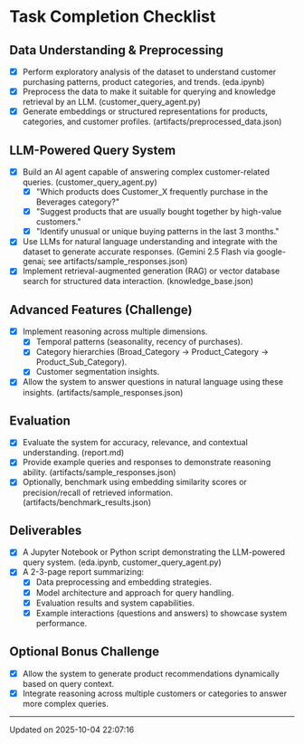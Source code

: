 # Task Completion Checklist

## Data Understanding & Preprocessing
- [x] Perform exploratory analysis of the dataset to understand customer purchasing patterns, product categories, and trends. (eda.ipynb)
- [x] Preprocess the data to make it suitable for querying and knowledge retrieval by an LLM. (customer_query_agent.py)
- [x] Generate embeddings or structured representations for products, categories, and customer profiles. (artifacts/preprocessed_data.json)

## LLM-Powered Query System
- [x] Build an AI agent capable of answering complex customer-related queries. (customer_query_agent.py)
    - [x] "Which products does Customer_X frequently purchase in the Beverages category?"
    - [x] "Suggest products that are usually bought together by high-value customers."
    - [x] "Identify unusual or unique buying patterns in the last 3 months."
- [x] Use LLMs for natural language understanding and integrate with the dataset to generate accurate responses. (Gemini 2.5 Flash via google-genai; see artifacts/sample_responses.json)
- [x] Implement retrieval-augmented generation (RAG) or vector database search for structured data interaction. (knowledge_base.json)

## Advanced Features (Challenge)
- [x] Implement reasoning across multiple dimensions.
    - [x] Temporal patterns (seasonality, recency of purchases).
    - [x] Category hierarchies (Broad_Category -> Product_Category -> Product_Sub_Category).
    - [x] Customer segmentation insights.
- [x] Allow the system to answer questions in natural language using these insights. (artifacts/sample_responses.json)

## Evaluation
- [x] Evaluate the system for accuracy, relevance, and contextual understanding. (report.md)
- [x] Provide example queries and responses to demonstrate reasoning ability. (artifacts/sample_responses.json)
- [x] Optionally, benchmark using embedding similarity scores or precision/recall of retrieved information. (artifacts/benchmark_results.json)

## Deliverables
- [x] A Jupyter Notebook or Python script demonstrating the LLM-powered query system. (eda.ipynb, customer_query_agent.py)
- [x] A 2-3-page report summarizing:
    - [x] Data preprocessing and embedding strategies.
    - [x] Model architecture and approach for query handling.
    - [x] Evaluation results and system capabilities.
    - [x] Example interactions (questions and answers) to showcase system performance.

## Optional Bonus Challenge
- [x] Allow the system to generate product recommendations dynamically based on query context.
- [x] Integrate reasoning across multiple customers or categories to answer more complex queries.

---

Updated on 2025-10-04 22:07:16
